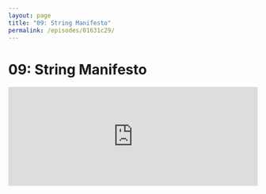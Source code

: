 ```yaml
---
layout: page
title: "09: String Manifesto"
permalink: /episodes/01631c29/
---
```


# 09: String Manifesto

<iframe frameBorder="0" height="200px" scrolling="no" seamless src="https://player.simplecast.com/29d93d56-01d6-427f-8b9b-61fb5e5928ea" width="100%" />

* String Manifesto: https://github.com/apple/swift/blob/master/docs/StringManifesto.md
* Chris Lattner on Swift 4 goals including String re-evaluation: https://lists.swift.org/pipermail/swift-evolution/Week-of-Mon-20160725/025676.html
* Ole Begemann:
    * Why String.CharacterView is not a MutableCollection: https://oleb.net/blog/2017/02/why-is-string-characterview-not-a-mutablecollection/
    * One for the Unicode Nerds: https://oleb.net/blog/2014/06/one-for-the-unicode-nerds/
* Objc.io article on unicode: https://www.objc.io/issues/9-strings/unicode/
* Unsafe API proposal: https://github.com/apple/swift/pull/7479
* SipHash:
    * https://github.com/apple/swift/blob/master/stdlib/public/core/SipHash.swift.gyb
    * https://github.com/apple/swift/pull/4621

### Thank You 

Thanks to this episode's sponsor, PerfectlySoft. Find tutorials and other content at http://perfect.org/learn.html
